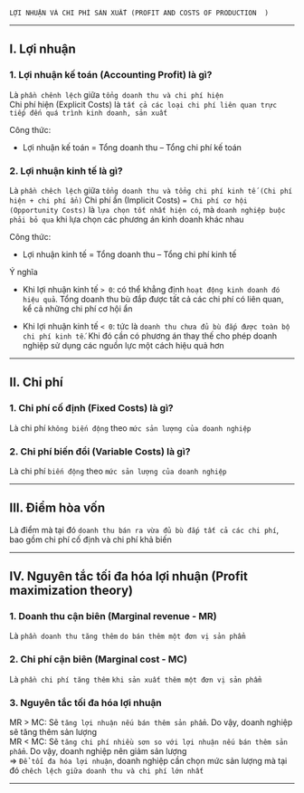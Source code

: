 
    LỢI NHUẬN VÀ CHI PHÍ SẢN XUẤT (PROFIT AND COSTS OF PRODUCTION  )

------------------------------------------------------------------------------------------------------

## I. Lợi nhuận 

### 1. Lợi nhuận kế toán (Accounting Profit) là gì?
  Là `phần chênh lệch` giữa `tổng doanh thu và chi phí hiện` \
  Chi phí hiện (Explicit Costs) là `tất cả các loại chi phí liên quan trực tiếp đến quá trình kinh doanh, sản xuất` 

  Công thức:
  - Lợi nhuận kế toán = Tổng doanh thu – Tổng chi phí kế toán

### 2. Lợi nhuận kinh tế là gì?
  Là `phần chêch lệch` giữa `tổng doanh thu và tổng chi phí kinh tế (Chi phí hiện + chi phí ẩn)`
  Chi phí ẩn (Implicit Costs) `= Chi phí cơ hội (Opportunity Costs)` là `lựa chọn tốt nhất hiện có`, mà `doanh nghiệp buộc phải bỏ qua` khi lựa chọn các phương án kinh doanh khác nhau 

  Công thức:
  - Lợi nhuận kinh tế = Tổng doanh thu – Tổng chi phí kinh tế

  Ý nghĩa
  - Khi lợi nhuận kinh tế `> 0`: có thể khẳng định `hoạt động kinh doanh đó hiệu quả`. Tổng doanh thu bù đắp được tất cả các chi phí có liên quan, kể cả những chi phí cơ hội ẩn

  - Khi lợi nhuận kinh tế `< 0`: tức là `doanh thu chưa đủ bù đắp được toàn bộ chi phí kinh tế`. Khi đó cần có phương án thay thế cho phép doanh nghiệp sử dụng các nguồn lực một cách hiệu quả hơn

------------------------------------------------------------------------------------------------------

## II. Chi phí

### 1. Chi phí cố định (Fixed Costs) là gì?
  Là chi phí `không biến động` theo `mức sản lượng của doanh nghiệp`

### 2. Chi phí biến đổi (Variable Costs) là gì?
  Là chi phí `biến động` theo `mức sản lượng của doanh nghiệp`

------------------------------------------------------------------------------------------------------

## III. Điểm hòa vốn
  Là điểm mà tại đó `doanh thu bán ra vừa đủ bù đắp tất cả các chi phí`, bao gồm chi phí cố định và chi phí khả biến

------------------------------------------------------------------------------------------------------

## IV. Nguyên tắc tối đa hóa lợi nhuận (Profit maximization theory)

### 1. Doanh thu cận biên (Marginal revenue - MR)
  Là `phần doanh thu tăng thêm` `do bán thêm một đơn vị sản phẩm`

### 2. Chi phí cận biên (Marginal cost - MC)
  Là `phần chi phí tăng thêm` `khi sản xuất thêm một đơn vị sản phẩm`

### 3. Nguyên tắc tối đa hóa lợi nhuận
  MR > MC: Sẽ `tăng lợi nhuận nếu bán thêm sản phẩm`. Do vậy, doanh nghiệp sẽ tăng thêm sản lượng \
  MR < MC: Sẽ `tăng chi phí nhiều sơn so với lợi nhuận nếu bán thêm sản phẩm`. Do vậy, doanh nghiệp nên giảm sản lượng \
  => `Để tối đa hóa lợi nhuận`, doanh nghiệp cần chọn mức sản lượng mà tại đó `chêch lệch giữa doanh thu và chi phí lớn nhất`



----------------------------------------------------------------------------------------------------------
